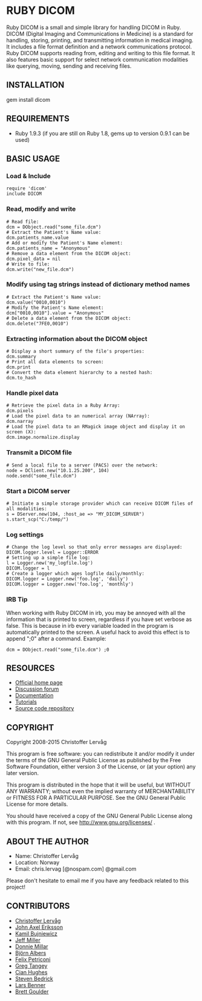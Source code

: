 # RUBY DICOM

Ruby DICOM is a small and simple library for handling DICOM in Ruby. DICOM (Digital Imaging
and Communications in Medicine) is a standard for handling, storing, printing,
and transmitting information in medical imaging. It includes a file format definition
and a network communications protocol. Ruby DICOM supports reading from, editing
and writing to this file format. It also features basic support for select network
communication modalities like querying, moving, sending and receiving files.


## INSTALLATION

  gem install dicom


## REQUIREMENTS

* Ruby 1.9.3 (if you are still on Ruby 1.8, gems up to version 0.9.1 can be used)


## BASIC USAGE

### Load & Include

    require 'dicom'
    include DICOM

### Read, modify and write

    # Read file:
    dcm = DObject.read("some_file.dcm")
    # Extract the Patient's Name value:
    dcm.patients_name.value
    # Add or modify the Patient's Name element:
    dcm.patients_name = "Anonymous"
    # Remove a data element from the DICOM object:
    dcm.pixel_data = nil
    # Write to file:
    dcm.write("new_file.dcm")

### Modify using tag strings instead of dictionary method names

    # Extract the Patient's Name value:
    dcm.value("0010,0010")
    # Modify the Patient's Name element:
    dcm["0010,0010"].value = "Anonymous"
    # Delete a data element from the DICOM object:
    dcm.delete("7FE0,0010")

### Extracting information about the DICOM object

    # Display a short summary of the file's properties:
    dcm.summary
    # Print all data elements to screen:
    dcm.print
    # Convert the data element hierarchy to a nested hash:
    dcm.to_hash

### Handle pixel data

    # Retrieve the pixel data in a Ruby Array:
    dcm.pixels
    # Load the pixel data to an numerical array (NArray):
    dcm.narray
    # Load the pixel data to an RMagick image object and display it on screen (X):
    dcm.image.normalize.display

### Transmit a DICOM file

    # Send a local file to a server (PACS) over the network:
    node = DClient.new("10.1.25.200", 104)
    node.send("some_file.dcm")

### Start a DICOM server

    # Initiate a simple storage provider which can receive DICOM files of all modalities:
    s = DServer.new(104, :host_ae => "MY_DICOM_SERVER")
    s.start_scp("C:/temp/")

### Log settings

    # Change the log level so that only error messages are displayed:
    DICOM.logger.level = Logger::ERROR
    # Setting up a simple file log:
    l = Logger.new('my_logfile.log')
    DICOM.logger = l
    # Create a logger which ages logfile daily/monthly:
    DICOM.logger = Logger.new('foo.log', 'daily')
    DICOM.logger = Logger.new('foo.log', 'monthly')


### IRB Tip

When working with Ruby DICOM in irb, you may be annoyed with all the information
that is printed to screen, regardless if you have set verbose as false. This is because
in irb every variable loaded in the program is automatically printed to the screen.
A useful hack to avoid this effect is to append ";0" after a command.
Example:

    dcm = DObject.read("some_file.dcm") ;0


## RESOURCES

* [Official home page](http://dicom.github.io/ruby-dicom/)
* [Discussion forum](http://groups.google.com/group/ruby-dicom)
* [Documentation](http://rubydoc.info/gems/dicom/frames)
* [Tutorials](http://dicom.github.io/ruby-dicom/tutorials.html)
* [Source code repository](https://github.com/dicom/ruby-dicom)


## COPYRIGHT

Copyright 2008-2015 Christoffer Lervåg

This program is free software: you can redistribute it and/or modify
it under the terms of the GNU General Public License as published by
the Free Software Foundation, either version 3 of the License, or
(at your option) any later version.

This program is distributed in the hope that it will be useful,
but WITHOUT ANY WARRANTY; without even the implied warranty of
MERCHANTABILITY or FITNESS FOR A PARTICULAR PURPOSE.  See the
GNU General Public License for more details.

You should have received a copy of the GNU General Public License
along with this program.  If not, see http://www.gnu.org/licenses/ .


## ABOUT THE AUTHOR

* Name: Christoffer Lervåg
* Location: Norway
* Email: chris.lervag [@nospam.com] @gmail.com

Please don't hesitate to email me if you have any feedback related to this project!


## CONTRIBUTORS

* [Christoffer Lervåg](https://github.com/dicom)
* [John Axel Eriksson](https://github.com/johnae)
* [Kamil Bujniewicz](https://github.com/icdark)
* [Jeff Miller](https://github.com/jeffmax)
* [Donnie Millar](https://github.com/dmillar)
* [Björn Albers](https://github.com/bjoernalbers)
* [Felix Petriconi](https://github.com/FelixPetriconi)
* [Greg Tangey](https://github.com/Ruxton)
* [Cian Hughes](https://github.com/cian)
* [Steven Bedrick](https://github.com/stevenbedrick)
* [Lars Benner](https://github.com/Maturin)
* [Brett Goulder](https://github.com/brettgoulder)